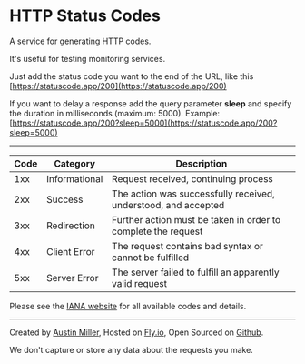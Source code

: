 # HTTP Status Codes
A service for generating HTTP codes.

It's useful for testing monitoring services.

Just add the status code you want to the end of the URL, like this [https://statuscode.app/200](https://statuscode.app/200)

If you want to delay a response add the query parameter **sleep** and specify the duration in milliseconds (maximum: 5000). Example: [https://statuscode.app/200?sleep=5000](https://statuscode.app/200?sleep=5000)

---
| Code | Category | Description |
| ---- | -------- | ----------- |
| 1xx | Informational | Request received, continuing process |
| 2xx | Success | The action was successfully received, understood, and accepted |
| 3xx | Redirection | Further action must be taken in order to complete the request |
| 4xx | Client Error | The request contains bad syntax or cannot be fulfilled |
| 5xx | Server Error | The server failed to fulfill an apparently valid request |

Please see the [IANA website](https://www.iana.org/assignments/http-status-codes/http-status-codes.xhtml) for all available codes and details.

---
Created by [Austin Miller](https://austinmiller.dev), Hosted on [Fly.io](https://fly.io), Open Sourced on [Github](https://github.com/armiiller/http-status-codes).

We don't capture or store any data about the requests you make.